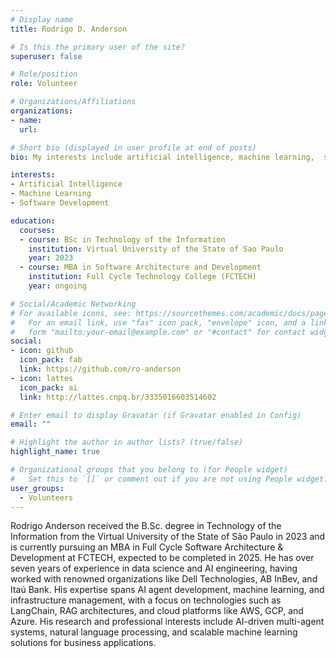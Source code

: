 ```yaml
---
# Display name
title: Rodrigo D. Anderson

# Is this the primary user of the site?
superuser: false

# Role/position
role: Volunteer

# Organizations/Affiliations
organizations:
- name:
  url:

# Short bio (displayed in user profile at end of posts)
bio: My interests include artificial intelligence, machine learning,  software development.

interests:
- Artificial Intelligence
- Machine Learning
- Software Development

education:
  courses:
  - course: BSc in Technology of the Information
    institution: Virtual University of the State of Sao Paulo
    year: 2023
  - course: MBA in Software Architecture and Development
    institution: Full Cycle Technology College (FCTECH)
    year: ongoing

# Social/Academic Networking
# For available icons, see: https://sourcethemes.com/academic/docs/page-builder/#icons
#   For an email link, use "fas" icon pack, "envelope" icon, and a link in the
#   form "mailto:your-email@example.com" or "#contact" for contact widget.
social:
- icon: github
  icon_pack: fab
  link: https://github.com/ro-anderson
- icon: lattes
  icon_pack: ai
  link: http://lattes.cnpq.br/3335016603514602

# Enter email to display Gravatar (if Gravatar enabled in Config)
email: ""

# Highlight the author in author lists? (true/false)
highlight_name: true

# Organizational groups that you belong to (for People widget)
#   Set this to `[]` or comment out if you are not using People widget.
user_groups:
  - Volunteers
---
```


Rodrigo Anderson received the B.Sc. degree in Technology of the Information
from the Virtual University of the State of São Paulo in 2023 and is currently
pursuing an MBA in Full Cycle Software Architecture & Development at FCTECH,
expected to be completed in 2025. He has over seven years of experience in
data science and AI engineering, having worked with renowned organizations like
Dell Technologies, AB InBev, and Itaú Bank. His expertise spans AI agent development,
machine learning, and infrastructure management, with a focus on technologies
such as LangChain, RAG architectures, and cloud platforms like AWS, GCP, and Azure.
His research and professional interests include AI-driven multi-agent systems,
natural language processing, and scalable machine learning solutions for business applications.
